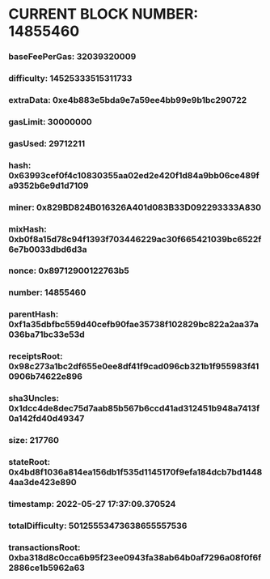 # CURRENT BLOCK NUMBER: 14855460

### baseFeePerGas: 32039320009
### difficulty: 14525333515311733
### extraData: 0xe4b883e5bda9e7a59ee4bb99e9b1bc290722
### gasLimit: 30000000
### gasUsed: 29712211
### hash: 0x63993cef0f4c10830355aa02ed2e420f1d84a9bb06ce489fa9352b6e9d1d7109
### miner: 0x829BD824B016326A401d083B33D092293333A830
### mixHash: 0xb0f8a15d78c94f1393f703446229ac30f665421039bc6522f6e7b0033dbd6d3a
### nonce: 0x89712900122763b5
### number: 14855460
### parentHash: 0xf1a35dbfbc559d40cefb90fae35738f102829bc822a2aa37a036ba71bc33e53d
### receiptsRoot: 0x98c273a1bc2df655e0ee8df41f9cad096cb321b1f955983f410906b74622e896
### sha3Uncles: 0x1dcc4de8dec75d7aab85b567b6ccd41ad312451b948a7413f0a142fd40d49347
### size: 217760
### stateRoot: 0x4bd8f1036a814ea156db1f535d1145170f9efa184dcb7bd14484aa3de423e890
### timestamp: 2022-05-27 17:37:09.370524
### totalDifficulty: 50125553473638655557536
### transactionsRoot: 0xba318d8c0cca6b95f23ee0943fa38ab64b0af7296a08f0f6f2886ce1b5962a63
